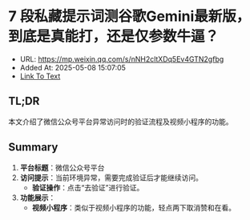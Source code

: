 # 7 段私藏提示词测谷歌Gemini最新版，到底是真能打，还是仅参数牛逼？
- URL: https://mp.weixin.qq.com/s/nNH2cltXDq5Ev4GTN2gfbg
- Added At: 2025-05-08 15:07:05
- [Link To Text](2025-05-08-7-段私藏提示词测谷歌gemini最新版，到底是真能打，还是仅参数牛逼？_raw.md)

## TL;DR
本文介绍了微信公众号平台异常访问时的验证流程及视频小程序的功能。

## Summary
1. **平台标题**：微信公众号平台
2. **访问提示**：当前环境异常，需要完成验证后才能继续访问。
   - **验证操作**：点击“去验证”进行验证。
3. **功能展示**：
   - **视频小程序**：类似于视频小程序的功能，轻点两下取消赞和在看。
